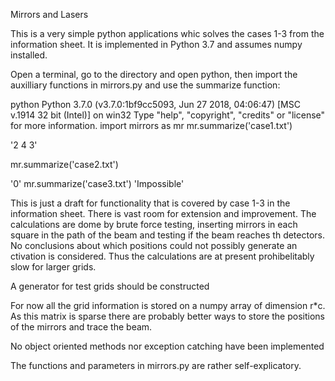 Mirrors and Lasers

This is a very simple python applications whic solves the cases 1-3 
from the information sheet.
It is implemented in Python 3.7 and assumes numpy installed.

Open a terminal, go to the directory and open python, then import the auxilliary functions in mirrors.py and use the summarize function:

python
Python 3.7.0 (v3.7.0:1bf9cc5093, Jun 27 2018, 04:06:47) [MSC v.1914 32 bit (Intel)] on win32
Type "help", "copyright", "credits" or "license" for more information.
import mirrors as mr
mr.summarize('case1.txt')
 
'2 4 3'

mr.summarize('case2.txt')
 
'0'
mr.summarize('case3.txt')
'Impossible'

This is just a draft for functionality that is covered by case 1-3 in the information sheet.
There is vast room for extension and improvement. 
The calculations are dome by brute force testing, inserting mirrors
in each square in the path of the beam and testing if the beam reaches th detectors. No conclusions about which positions could not possibly generate an ctivation is considered. Thus the calculations are at present prohibelitably slow for larger grids.

A generator for test grids should be constructed

For now all the grid information is stored on a numpy array of dimension r*c. As this matrix is sparse there are probably better ways to store the positions of the mirrors and trace the beam.

No object oriented methods nor exception catching have been implemented

The functions and parameters in mirrors.py are rather self-explicatory.
